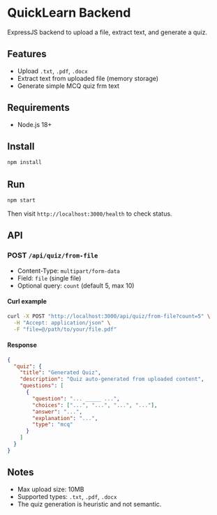 # QuickLearn Backend

ExpressJS backend to upload a file, extract text, and generate a quiz.

## Features
- Upload `.txt`, `.pdf`, `.docx`
- Extract text from uploaded file (memory storage)
- Generate simple MCQ quiz frm text

## Requirements
- Node.js 18+

## Install
```bash
npm install
```

## Run
```bash
npm start
```

Then visit `http://localhost:3000/health` to check status.

## API
### POST `/api/quiz/from-file`
- Content-Type: `multipart/form-data`
- Field: `file` (single file)
- Optional query: `count` (default 5, max 10)

#### Curl example
```bash
curl -X POST "http://localhost:3000/api/quiz/from-file?count=5" \
  -H "Accept: application/json" \
  -F "file=@/path/to/your/file.pdf"
```

#### Response
```json
{
  "quiz": {
    "title": "Generated Quiz",
    "description": "Quiz auto-generated from uploaded content",
    "questions": [
      {
        "question": "... _____ ...",
        "choices": ["...", "...", "...", "..."],
        "answer": "...",
        "explanation": "...",
        "type": "mcq"
      }
    ]
  }
}
```

## Notes
- Max upload size: 10MB
- Supported types: `.txt`, `.pdf`, `.docx`
- The quiz generation is heuristic and not semantic.
